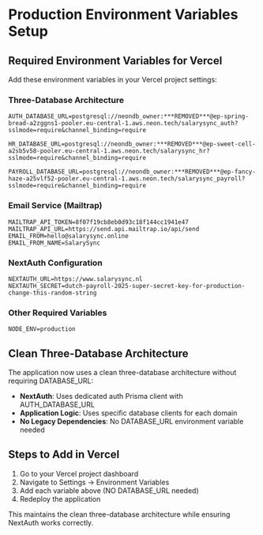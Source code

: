 # Production Environment Variables Setup

## Required Environment Variables for Vercel

Add these environment variables in your Vercel project settings:

### Three-Database Architecture
```
AUTH_DATABASE_URL=postgresql://neondb_owner:***REMOVED***@ep-spring-bread-a2zggns1-pooler.eu-central-1.aws.neon.tech/salarysync_auth?sslmode=require&channel_binding=require

HR_DATABASE_URL=postgresql://neondb_owner:***REMOVED***@ep-sweet-cell-a2sb5v58-pooler.eu-central-1.aws.neon.tech/salarysync_hr?sslmode=require&channel_binding=require

PAYROLL_DATABASE_URL=postgresql://neondb_owner:***REMOVED***@ep-fancy-haze-a25vlf52-pooler.eu-central-1.aws.neon.tech/salarysync_payroll?sslmode=require&channel_binding=require
```

### Email Service (Mailtrap)
```
MAILTRAP_API_TOKEN=8f07f19cb8eb0d93c18f144cc1941e47
MAILTRAP_API_URL=https://send.api.mailtrap.io/api/send
EMAIL_FROM=hello@salarysync.online
EMAIL_FROM_NAME=SalarySync
```

### NextAuth Configuration
```
NEXTAUTH_URL=https://www.salarysync.nl
NEXTAUTH_SECRET=dutch-payroll-2025-super-secret-key-for-production-change-this-random-string
```

### Other Required Variables
```
NODE_ENV=production
```

## Clean Three-Database Architecture

The application now uses a clean three-database architecture without requiring DATABASE_URL:

- **NextAuth**: Uses dedicated auth Prisma client with AUTH_DATABASE_URL
- **Application Logic**: Uses specific database clients for each domain
- **No Legacy Dependencies**: No DATABASE_URL environment variable needed

## Steps to Add in Vercel

1. Go to your Vercel project dashboard
2. Navigate to Settings → Environment Variables
3. Add each variable above (NO DATABASE_URL needed)
4. Redeploy the application

This maintains the clean three-database architecture while ensuring NextAuth works correctly.
